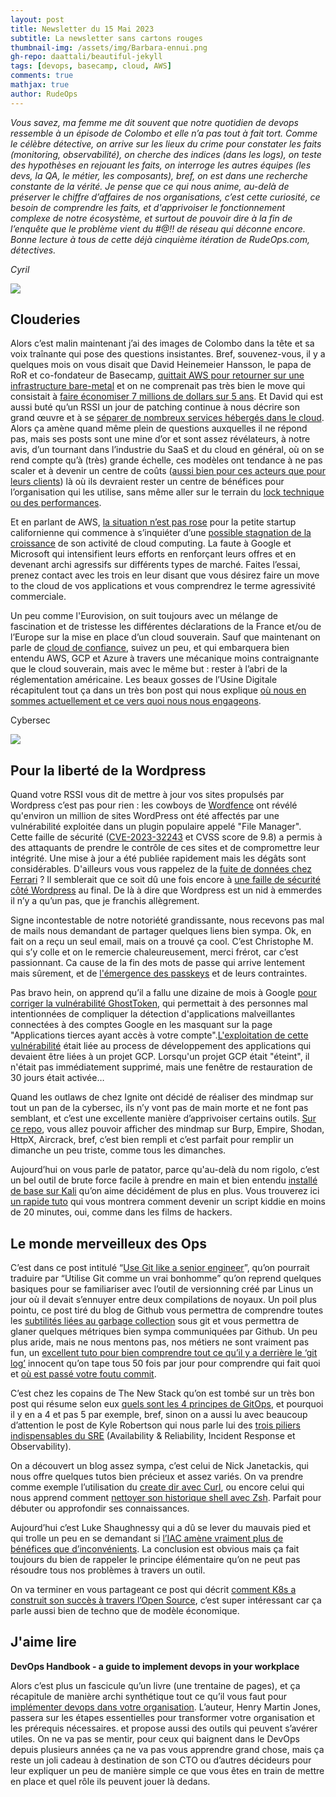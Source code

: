 ```yaml
---
layout: post
title: Newsletter du 15 Mai 2023
subtitle: La newsletter sans cartons rouges
thumbnail-img: /assets/img/Barbara-ennui.png
gh-repo: daattali/beautiful-jekyll
tags: [devops, basecamp, cloud, AWS]
comments: true
mathjax: true
author: RudeOps
---
```



_Vous savez, ma femme me dit souvent que notre quotidien de devops ressemble à un épisode de Colombo et elle n’a pas tout à fait tort. Comme le célèbre détective, on arrive sur les lieux du crime pour constater les faits (monitoring, observabilité), on cherche des indices (dans les logs), on teste des hypothèses en rejouant les faits, on interroge les autres équipes (les devs, la QA, le métier, les composants), bref, on est dans une recherche constante de la vérité. Je pense que ce qui nous anime, au-delà de préserver le chiffre d’affaires de nos organisations, c’est cette curiosité, ce besoin de comprendre les faits, et d'apprivoiser le fonctionnement complexe de notre écosystème, et surtout de pouvoir dire à la fin de l’enquête que le problème vient du #@!! de réseau qui déconne encore. Bonne lecture à tous de cette déjà cinquième itération de RudeOps.com, détectives._

_Cyril_  

![](https://storage.mlcdn.com/account_image/325165/5yMQRR50LqnwZLDwvcCWlDcWKA5iyE1qK2R4CNUw.png)

## Clouderies

Alors c’est malin maintenant j’ai des images de Colombo dans la tête et sa voix traînante qui pose des questions insistantes. Bref, souvenez-vous, il y a quelques mois on vous disait que David Heinemeier Hansson, le papa de RoR et co-fondateur de Basecamp,  [quittait AWS pour retourner sur une infrastructure bare-metal](https://world.hey.com/dhh/why-we-re-leaving-the-cloud-654b47e0)  et on ne comprenait pas très bien le move qui consistait à  [faire économiser 7 millions de dollars sur 5 ans](https://dev.37signals.com/our-cloud-spend-in-2022/). Et David qui est aussi buté qu’un RSSI un jour de patching continue à nous décrire son grand œuvre et à se  [séparer de nombreux services hébergés dans le cloud](https://world.hey.com/dhh/it-s-not-just-cloud-costs-that-are-out-of-control-efcd098c). Alors ça amène quand même plein de questions auxquelles il ne répond pas, mais ses posts sont une mine d’or et sont assez révélateurs, à notre avis, d’un tournant dans l’industrie du SaaS et du cloud en général, où on se rend compte qu’à (très) grande échelle, ces modèles ont tendance à ne pas scaler et à devenir un centre de coûts ([aussi bien pour ces acteurs que pour leurs clients](https://www.bloomberg.com/news/articles/2023-04-26/amazon-starts-round-of-layoffs-in-aws-cloud-services-division?leadSource=uverify%20wall)) là où ils devraient rester un centre de bénéfices pour l’organisation qui les utilise, sans même aller sur le terrain du  [lock technique ou des performances](https://ubuntu.com/blog/cloud-repatriation-reasons).

Et en parlant de AWS,  [la situation n’est pas rose](https://www.nextplatform.com/2023/04/28/of-course-aws-revenues-are-slowing-and-profits-are-pinched/)  pour la petite startup californienne qui commence à s’inquiéter d’une  [possible stagnation de la croissance](https://www.digitalcommerce360.com/article/amazon-sales/)  de son activité de cloud computing. La faute à Google et Microsoft qui intensifient leurs efforts en renforçant leurs offres et en devenant archi agressifs sur différents types de marché. Faites l’essai, prenez contact avec les trois en leur disant que vous désirez faire un move to the cloud de vos applications et vous comprendrez le terme agressivité commerciale.

Un peu comme l'Eurovision, on suit toujours avec un mélange de fascination et de tristesse les différentes déclarations de la France et/ou de l’Europe sur la mise en place d’un cloud souverain. Sauf que maintenant on parle de  [cloud de confiance](https://www.ssi.gouv.fr/actualite/cloud-de-confiance-nouveau-dispositif-daccompagnement-vers-lobtention-du-visa-de-securite-secnumcloud-a-destination-de-nos-startups-et-pme/), suivez un peu, et qui embarquera bien entendu AWS, GCP et Azure à travers une mécanique moins contraignante que le cloud souverain, mais avec le même but : rester à l’abri de la réglementation américaine. Les beaux gosses de l’Usine Digitale récapitulent tout ça dans un très bon post qui nous explique  [où nous en sommes actuellement et ce vers quoi nous nous engageons](https://www.usine-digitale.fr/article/comme-la-france-l-europe-veut-lancer-un-label-cloud-de-confiance.N2131016).  

Cybersec

![](https://storage.mlcdn.com/account_image/325165/39oaTLQw7yXMJGCoYdjd68B2otwGKi0Exz4or3Uh.png)

## Pour la liberté de la Wordpress

Quand votre RSSI vous dit de mettre à jour vos sites propulsés par Wordpress c’est pas pour rien : les cowboys de  [Wordfence](https://www.wordfence.com/) ont révélé qu'environ un million de sites WordPress ont été affectés par une vulnérabilité exploitée dans un plugin populaire appelé "File Manager". Cette faille de sécurité ([CVE-2023-32243](https://nvd.nist.gov/vuln/detail/CVE-2023-32243)  et CVSS score de 9.8) a permis à des attaquants de prendre le contrôle de ces sites et de compromettre leur intégrité. Une mise à jour a été publiée rapidement mais les dégâts sont considérables. D'ailleurs vous vous rappelez de la  [fuite de données chez Ferrari](https://medium.com/@rudeops/newsletter-rudeops-du-31-03-2023-ec1684fa77b2)  ? Il semblerait que ce soit dû une fois encore à  [une faille de sécurité côté Wordpress](https://www.char49.com/articles/we-dont-have-a-ferrari-but-we-had-their-database-credentials)  au final. De là à dire que Wordpress est un nid à emmerdes il n’y a qu’un pas, que je franchis allègrement.

Signe incontestable de notre notoriété grandissante, nous recevons pas mal de mails nous demandant de partager quelques liens bien sympa. Ok, en fait on a reçu un seul email, mais on a trouvé ça cool. C’est Christophe M. qui s’y colle et on le remercie chaleureusement, merci frérot, car c’est passionnant. Ca cause de la fin des mots de passe qui arrive lentement mais sûrement, et de  [l'émergence des passkeys](https://lapcatsoftware.com/articles/2023/5/1.html)  et de leurs contraintes.

Pas bravo hein, on apprend qu’il a fallu une dizaine de mois à Google  [pour corriger la vulnérabilité GhostToken](https://www.bleepingcomputer.com/news/security/ghosttoken-gcp-flaw-let-attackers-backdoor-google-accounts/), qui permettait à des personnes mal intentionnées de compliquer la détection d'applications malveillantes connectées à des comptes Google en les masquant sur la page "Applications tierces ayant accès à votre compte".[L'exploitation de cette vulnérabilité](https://www.darkreading.com/remote-workforce/-ghosttoken-opens-google-accounts-to-permanent-infection)  était liée au process de développement des applications qui devaient être liées à un projet GCP. Lorsqu'un projet GCP était "éteint", il n'était pas immédiatement supprimé, mais une fenêtre de restauration de 30 jours était activée…

Quand les outlaws de chez Ignite ont décidé de réaliser des mindmap sur tout un pan de la cybersec, ils n’y vont pas de main morte et ne font pas semblant, et c’est une excellente manière d’apprivoiser certains outils.  [Sur ce repo](https://github.com/Ignitetechnologies/Mindmap), vous allez pouvoir afficher des mindmap sur Burp, Empire, Shodan, HttpX, Aircrack, bref, c’est bien rempli et c’est parfait pour remplir un dimanche un peu triste, comme tous les dimanches.

Aujourd’hui on vous parle de patator, parce qu'au-delà du nom rigolo, c’est un bel outil de brute force facile à prendre en main et bien entendu  [installé de base sur Kali](https://www.kali.org/tools/patator/)  qu’on aime décidément de plus en plus. Vous trouverez ici  [un rapide tuto](https://secnhack.in/patator-a-brute-forcing-tool/)  qui vous montrera comment devenir un script kiddie en moins de 20 minutes, oui, comme dans les films de hackers.

## Le monde merveilleux des Ops

C’est dans ce post intitulé “[Use Git like a senior engineer](https://levelup.gitconnected.com/use-git-like-a-senior-engineer-ef6d741c898e)”, qu’on pourrait traduire par “Utilise Git comme un vrai bonhomme” qu’on reprend quelques basiques pour se familiariser avec l’outil de versionning créé par Linus un jour où il devait s’ennuyer entre deux compilations de noyaux. Un poil plus pointu, ce post tiré du blog de Github vous permettra de comprendre toutes les  [subtilités liées au garbage collection](https://github.blog/2022-09-13-scaling-gits-garbage-collection/)  sous git et vous permettra de glaner quelques métriques bien sympa communiquées par Github. Un peu plus aride, mais ne nous mentons pas, nos métiers ne sont vraiment pas fun, un  [excellent tuto pour bien comprendre tout ce qu’il y a derrière le ‘git log’](https://initialcommit.com/blog/git-log)  innocent qu’on tape tous 50 fois par jour pour comprendre qui fait quoi et  [où est passé votre foutu commit](https://ohshitgit.com/fr).

C’est chez les copains de The New Stack qu’on est tombé sur un très bon post qui résume selon eux  [quels sont les 4 principes de GitOps](https://thenewstack.io/4-core-principles-of-gitops/), et pourquoi il y en a 4 et pas 5 par exemple, bref, sinon on a aussi lu avec beaucoup d’attention le post de Kyle Robertson qui nous parle lui des  [trois piliers indispensables du SRE](https://medium.com/@jsakyle/the-foundational-pillars-of-site-reliability-engineering-d2249b192538)  (Availability & Reliability, Incident Response et Observability).

On a découvert un blog assez sympa, c’est celui de Nick Janetackis, qui nous offre quelques tutos bien précieux et assez variés. On va prendre comme exemple l’utilisation du  [create dir avec Curl](https://nickjanetakis.com/blog/create-parent-directories-with-curl-using-the-create-dirs-flag), ou encore celui qui nous apprend comment  [nettoyer son historique shell avec Zsh](https://nickjanetakis.com/blog/clearing-and-restoring-your-current-and-saved-shell-history-with-zsh). Parfait pour débuter ou approfondir ses connaissances.

Aujourd’hui c’est Luke Shaughnessy qui a dû se lever du mauvais pied et qui trolle un peu en se demandant si  [l’IAC amène vraiment plus de bénéfices que d’inconvénients](https://lukeshaughnessy.medium.com/infrastructure-as-code-is-not-the-answer-cfaf4882dcba). La conclusion est obvious mais ça fait toujours du bien de rappeler le principe élémentaire qu’on ne peut pas résoudre tous nos problèmes à travers un outil.

On va terminer en vous partageant ce post qui décrit  [comment K8s a construit son succès à travers l’Open Source](https://devinterrupted.substack.com/p/how-open-source-enabled-kubernetes), c’est super intéressant car ça parle aussi bien de techno que de modèle économique.  

## J'aime lire


**DevOps Handbook - a guide to implement devops in your workplace**

Alors c’est plus un fascicule qu’un livre (une trentaine de pages), et ça récapitule de manière archi synthétique tout ce qu’il vous faut pour  [implémenter devops dans votre organisation](https://www.amazon.fr/DevOps-Handbook-Guide-Implementing-Workplace/dp/B07KFRGJ5R). L’auteur, Henry Martin Jones, passera sur les étapes essentielles pour transformer votre organisation et les prérequis nécessaires. et propose aussi des outils qui peuvent s’avérer utiles. On ne va pas se mentir, pour ceux qui baignent dans le DevOps depuis plusieurs années ça ne va pas vous apprendre grand chose, mais ça reste un joli cadeau à destination de son CTO ou d’autres décideurs pour leur expliquer un peu de manière simple ce que vous êtes en train de mettre en place et quel rôle ils peuvent jouer là dedans.